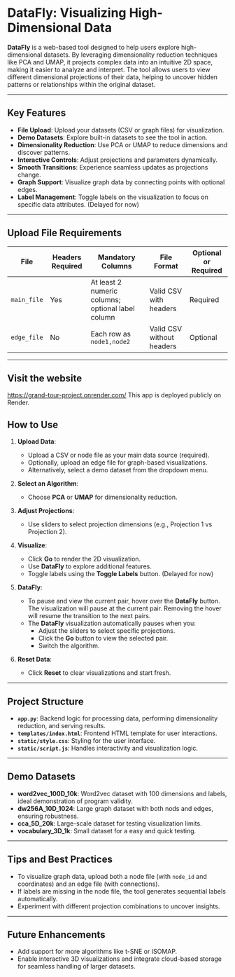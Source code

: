 # DataFly: Visualizing High-Dimensional Data

**DataFly** is a web-based tool designed to help users explore high-dimensional datasets. By leveraging dimensionality reduction techniques like PCA and UMAP, it projects complex data into an intuitive 2D space, making it easier to analyze and interpret. The tool allows users to view different dimensional projections of their data, helping to uncover hidden patterns or relationships within the original dataset.

---

## Key Features

- **File Upload**: Upload your datasets (CSV or graph files) for visualization.
- **Demo Datasets**: Explore built-in datasets to see the tool in action.
- **Dimensionality Reduction**: Use PCA or UMAP to reduce dimensions and discover patterns.
- **Interactive Controls**: Adjust projections and parameters dynamically.
- **Smooth Transitions**: Experience seamless updates as projections change.
- **Graph Support**: Visualize graph data by connecting points with optional edges.
- **Label Management**: Toggle labels on the visualization to focus on specific data attributes. (Delayed for now)

---

## Upload File Requirements

| File       | Headers Required | Mandatory Columns                          | File Format            | Optional or Required |
|------------|------------------|--------------------------------------------|------------------------|-----------------------|
| `main_file` | Yes              | At least 2 numeric columns; optional label column | Valid CSV with headers | Required              |
| `edge_file` | No               | Each row as `node1,node2`                  | Valid CSV without headers | Optional              |

---
## Visit the website
https://grand-tour-project.onrender.com/
This app is deployed publicly on Render.

## How to Use

1. **Upload Data**:
   - Upload a CSV or node file as your main data source (required).
   - Optionally, upload an edge file for graph-based visualizations.
   - Alternatively, select a demo dataset from the dropdown menu.

2. **Select an Algorithm**:
   - Choose **PCA** or **UMAP** for dimensionality reduction.

3. **Adjust Projections**:
   - Use sliders to select projection dimensions (e.g., Projection 1 vs Projection 2).

4. **Visualize**:
   - Click **Go** to render the 2D visualization.
   - Use **DataFly** to explore additional features.
   - Toggle labels using the **Toggle Labels** button. (Delayed for now)

5. **DataFly**:
   - To pause and view the current pair, hover over the **DataFly** button. The visualization will pause at the current pair. Removing the hover will resume the transition to the next pairs.
   - The **DataFly** visualization automatically pauses when you:
     - Adjust the sliders to select specific projections.
     - Click the **Go** button to view the selected pair.
     - Switch the algorithm.

6. **Reset Data**:
   - Click **Reset** to clear visualizations and start fresh.

---

## Project Structure

- **`app.py`**: Backend logic for processing data, performing dimensionality reduction, and serving results.
- **`templates/index.html`**: Frontend HTML template for user interactions.
- **`static/style.css`**: Styling for the user interface.
- **`static/script.js`**: Handles interactivity and visualization logic.

---

## Demo Datasets

- **word2vec_100D_10k**: Word2vec dataset with 100 dimensions and labels, ideal demonstration of program validity.
- **dw256A_10D_1024**: Large graph dataset with both nods and edges, ensuring robustness.
- **cca_5D_20k**: Large-scale dataset for testing visualization limits.
- **vocabulary_3D_1k**: Small dataset for a easy and quick testing.

---

## Tips and Best Practices

- To visualize graph data, upload both a node file (with `node_id` and coordinates) and an edge file (with connections).
- If labels are missing in the node file, the tool generates sequential labels automatically.
- Experiment with different projection combinations to uncover insights.

---

## Future Enhancements

- Add support for more algorithms like t-SNE or ISOMAP.
- Enable interactive 3D visualizations and integrate cloud-based storage for seamless handling of larger datasets.
